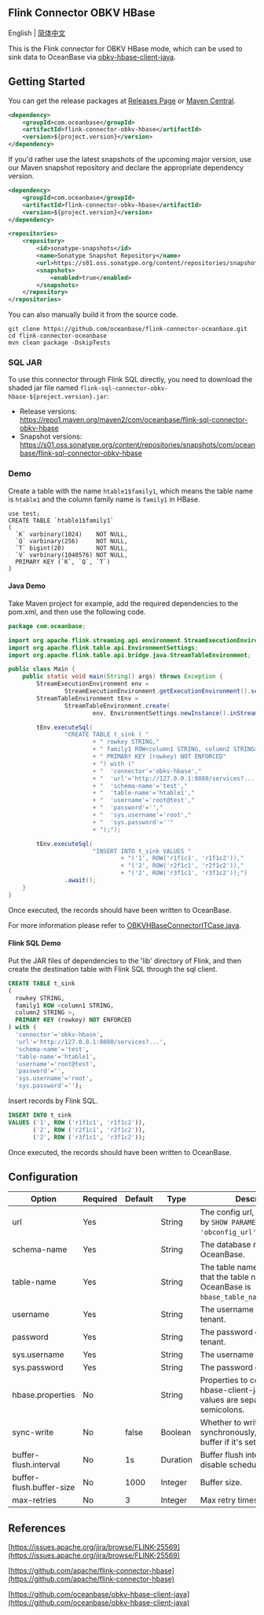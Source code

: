 ## Flink Connector OBKV HBase

English | [简体中文](flink-connector-obkv-hbase_cn.md)

This is the Flink connector for OBKV HBase mode, which can be used to sink data to OceanBase via [obkv-hbase-client-java](https://github.com/oceanbase/obkv-hbase-client-java).

## Getting Started

You can get the release packages at [Releases Page](https://github.com/oceanbase/flink-connector-oceanbase/releases) or [Maven Central](https://central.sonatype.com/artifact/com.oceanbase/flink-connector-obkv-hbase).

```xml
<dependency>
    <groupId>com.oceanbase</groupId>
    <artifactId>flink-connector-obkv-hbase</artifactId>
    <version>${project.version}</version>
</dependency>
```

If you'd rather use the latest snapshots of the upcoming major version, use our Maven snapshot repository and declare the appropriate dependency version.

```xml
<dependency>
    <groupId>com.oceanbase</groupId>
    <artifactId>flink-connector-obkv-hbase</artifactId>
    <version>${project.version}</version>
</dependency>

<repositories>
    <repository>
        <id>sonatype-snapshots</id>
        <name>Sonatype Snapshot Repository</name>
        <url>https://s01.oss.sonatype.org/content/repositories/snapshots/</url>
        <snapshots>
            <enabled>true</enabled>
        </snapshots>
    </repository>
</repositories>
```

You can also manually build it from the source code.

```shell
git clone https://github.com/oceanbase/flink-connector-oceanbase.git
cd flink-connector-oceanbase
mvn clean package -DskipTests
```

### SQL JAR

To use this connector through Flink SQL directly, you need to download the shaded jar file named `flink-sql-connector-obkv-hbase-${project.version}.jar`:

- Release versions: https://repo1.maven.org/maven2/com/oceanbase/flink-sql-connector-obkv-hbase
- Snapshot versions: https://s01.oss.sonatype.org/content/repositories/snapshots/com/oceanbase/flink-sql-connector-obkv-hbase

### Demo

Create a table with the name `htable1$family1`, which means the table name is `htable1` and the column family name is `family1` in HBase.

```mysql
use test;
CREATE TABLE `htable1$family1`
(
  `K` varbinary(1024)    NOT NULL,
  `Q` varbinary(256)     NOT NULL,
  `T` bigint(20)         NOT NULL,
  `V` varbinary(1048576) NOT NULL,
  PRIMARY KEY (`K`, `Q`, `T`)
)
```

#### Java Demo

Take Maven project for example, add the required dependencies to the pom.xml, and then use the following code.

```java
package com.oceanbase;

import org.apache.flink.streaming.api.environment.StreamExecutionEnvironment;
import org.apache.flink.table.api.EnvironmentSettings;
import org.apache.flink.table.api.bridge.java.StreamTableEnvironment;

public class Main {
    public static void main(String[] args) throws Exception {
        StreamExecutionEnvironment env =
                StreamExecutionEnvironment.getExecutionEnvironment().setParallelism(1);
        StreamTableEnvironment tEnv =
                StreamTableEnvironment.create(
                        env, EnvironmentSettings.newInstance().inStreamingMode().build());

        tEnv.executeSql(
                "CREATE TABLE t_sink ( "
                        + " rowkey STRING,"
                        + " family1 ROW<column1 STRING, column2 STRING>,"
                        + " PRIMARY KEY (rowkey) NOT ENFORCED"
                        + ") with ("
                        + "  'connector'='obkv-hbase',"
                        + "  'url'='http://127.0.0.1:8080/services?...',"
                        + "  'schema-name'='test',"
                        + "  'table-name'='htable1',"
                        + "  'username'='root@test',"
                        + "  'password'='',"
                        + "  'sys.username'='root',"
                        + "  'sys.password'=''"
                        + ");");

        tEnv.executeSql(
                        "INSERT INTO t_sink VALUES "
                                + "('1', ROW('r1f1c1', 'r1f1c2')),"
                                + "('2', ROW('r2f1c1', 'r2f1c2')),"
                                + "('2', ROW('r3f1c1', 'r3f1c2'));")
                .await();
    }
}
```

Once executed, the records should have been written to OceanBase.

For more information please refer to [OBKVHBaseConnectorITCase.java](../../flink-connector-obkv-hbase/src/test/java/com/oceanbase/connector/flink/OBKVHBaseConnectorITCase.java).

#### Flink SQL Demo

Put the JAR files of dependencies to the 'lib' directory of Flink, and then create the destination table with Flink SQL through the sql client.

```sql
CREATE TABLE t_sink
(
  rowkey STRING,
  family1 ROW <column1 STRING,
  column2 STRING >,
  PRIMARY KEY (rowkey) NOT ENFORCED
) with (
  'connector'='obkv-hbase',
  'url'='http://127.0.0.1:8080/services?...',
  'schema-name'='test',
  'table-name'='htable1',
  'username'='root@test',
  'password'='',
  'sys.username'='root',
  'sys.password'='');
```

Insert records by Flink SQL.

```sql
INSERT INTO t_sink
VALUES ('1', ROW ('r1f1c1', 'r1f1c2')),
       ('2', ROW ('r2f1c1', 'r2f1c2')),
       ('2', ROW ('r3f1c1', 'r3f1c2'));
```

Once executed, the records should have been written to OceanBase.

## Configuration

|          Option          | Required | Default |   Type   |                                                 Description                                                  |
|--------------------------|----------|---------|----------|--------------------------------------------------------------------------------------------------------------|
| url                      | Yes      |         | String   | The config url, can be queried by <code>SHOW PARAMETERS LIKE 'obconfig_url'</code>.                          |
| schema-name              | Yes      |         | String   | The database name of OceanBase.                                                                              |
| table-name               | Yes      |         | String   | The table name of HBase, note that the table name in OceanBase is <code>hbase_table_name$family_name</code>. |
| username                 | Yes      |         | String   | The username of non-sys tenant.                                                                              |
| password                 | Yes      |         | String   | The password of non-sys tenant.                                                                              |
| sys.username             | Yes      |         | String   | The username of sys tenant.                                                                                  |
| sys.password             | Yes      |         | String   | The password of sys tenant.                                                                                  |
| hbase.properties         | No       |         | String   | Properties to configure 'obkv-hbase-client-java', multiple values are separated by semicolons.               |
| sync-write               | No       | false   | Boolean  | Whether to write data synchronously, will not use buffer if it's set to 'true'.                              |
| buffer-flush.interval    | No       | 1s      | Duration | Buffer flush interval. Set '0' to disable scheduled flushing.                                                |
| buffer-flush.buffer-size | No       | 1000    | Integer  | Buffer size.                                                                                                 |
| max-retries              | No       | 3       | Integer  | Max retry times on failure.                                                                                  |

## References

[https://issues.apache.org/jira/browse/FLINK-25569](https://issues.apache.org/jira/browse/FLINK-25569)

[https://github.com/apache/flink-connector-hbase](https://github.com/apache/flink-connector-hbase)

[https://github.com/oceanbase/obkv-hbase-client-java](https://github.com/oceanbase/obkv-hbase-client-java)

